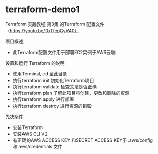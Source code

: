 # terraform-demo1
Terraform 实践教程 第3集 的Terraform 配置文件 （https://youtu.be/0xTfepGyV40）

项目概述
- 此Terraform配置文件用于部署EC2实例于AWS云端

设置和运行 Terraform 的说明
- 使用Terminal, cd 至此目录
- 执行terraform init 初始化Terraform项目
- 执行terraform validate 检查文法是否正确
- 执行terraform plan 了解此项目将创建，更改和删除的资源
- 执行terraform apply 进行部署
- 执行terraform destroy 进行资源的销毁

先决条件
- 安装Terraform
- 安装AWS CLI V2
- 有正确的AWS ACCESS KEY 和SECRET ACCESS KEY于 .aws/config 和.aws/credentials 文件

